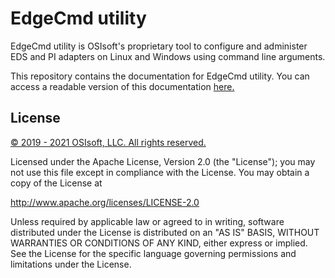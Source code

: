 # EdgeCmd utility

EdgeCmd utility is OSIsoft's proprietary tool to configure and administer EDS and PI adapters on Linux and Windows using command line arguments.

This repository contains the documentation for EdgeCmd utility. You can access a readable version of this documentation [here.](https://osisoft.github.io/Edgecmd-Docs/index.html)

## License

<a href="https://www.osisoft.com/copyright/">© 2019 - 2021 OSIsoft, LLC. All rights reserved.</a>

Licensed under the Apache License, Version 2.0 (the "License"); you may not use this file except in compliance with the License. You may obtain a copy of the License at

http://www.apache.org/licenses/LICENSE-2.0

Unless required by applicable law or agreed to in writing, software distributed under the License is distributed on an "AS IS" BASIS, WITHOUT WARRANTIES OR CONDITIONS OF ANY KIND, either express or implied. See the License for the specific language governing permissions and limitations under the License.
